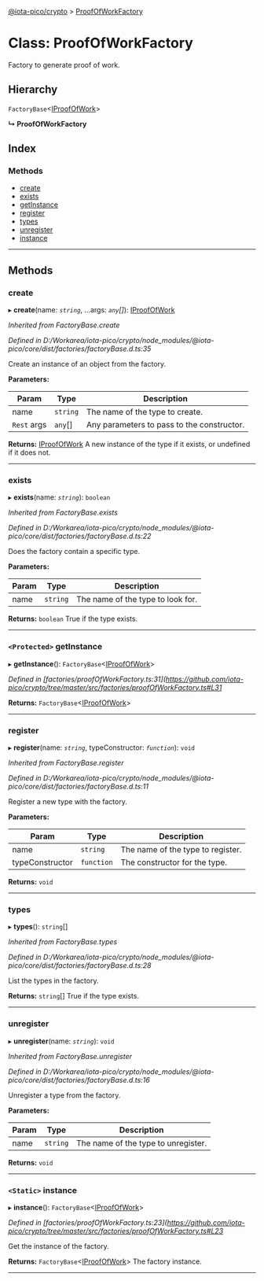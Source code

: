 [@iota-pico/crypto](../README.md) > [ProofOfWorkFactory](../classes/proofofworkfactory.md)

# Class: ProofOfWorkFactory

Factory to generate proof of work.

## Hierarchy

 `FactoryBase`<[IProofOfWork](../interfaces/iproofofwork.md)>

**↳ ProofOfWorkFactory**

## Index

### Methods

* [create](proofofworkfactory.md#create)
* [exists](proofofworkfactory.md#exists)
* [getInstance](proofofworkfactory.md#getinstance)
* [register](proofofworkfactory.md#register)
* [types](proofofworkfactory.md#types)
* [unregister](proofofworkfactory.md#unregister)
* [instance](proofofworkfactory.md#instance)

---

## Methods

<a id="create"></a>

###  create

▸ **create**(name: *`string`*, ...args: *`any`[]*): [IProofOfWork](../interfaces/iproofofwork.md)

*Inherited from FactoryBase.create*

*Defined in D:/Workarea/iota-pico/crypto/node_modules/@iota-pico/core/dist/factories/factoryBase.d.ts:35*

Create an instance of an object from the factory.

**Parameters:**

| Param | Type | Description |
| ------ | ------ | ------ |
| name | `string` |  The name of the type to create. |
| `Rest` args | `any`[] |  Any parameters to pass to the constructor. |

**Returns:** [IProofOfWork](../interfaces/iproofofwork.md)
A new instance of the type if it exists, or undefined if it does not.

___
<a id="exists"></a>

###  exists

▸ **exists**(name: *`string`*): `boolean`

*Inherited from FactoryBase.exists*

*Defined in D:/Workarea/iota-pico/crypto/node_modules/@iota-pico/core/dist/factories/factoryBase.d.ts:22*

Does the factory contain a specific type.

**Parameters:**

| Param | Type | Description |
| ------ | ------ | ------ |
| name | `string` |  The name of the type to look for. |

**Returns:** `boolean`
True if the type exists.

___
<a id="getinstance"></a>

### `<Protected>` getInstance

▸ **getInstance**(): `FactoryBase`<[IProofOfWork](../interfaces/iproofofwork.md)>

*Defined in [factories/proofOfWorkFactory.ts:31](https://github.com/iota-pico/crypto/tree/master/src/factories/proofOfWorkFactory.ts#L31*

**Returns:** `FactoryBase`<[IProofOfWork](../interfaces/iproofofwork.md)>

___
<a id="register"></a>

###  register

▸ **register**(name: *`string`*, typeConstructor: *`function`*): `void`

*Inherited from FactoryBase.register*

*Defined in D:/Workarea/iota-pico/crypto/node_modules/@iota-pico/core/dist/factories/factoryBase.d.ts:11*

Register a new type with the factory.

**Parameters:**

| Param | Type | Description |
| ------ | ------ | ------ |
| name | `string` |  The name of the type to register. |
| typeConstructor | `function` |  The constructor for the type. |

**Returns:** `void`

___
<a id="types"></a>

###  types

▸ **types**(): `string`[]

*Inherited from FactoryBase.types*

*Defined in D:/Workarea/iota-pico/crypto/node_modules/@iota-pico/core/dist/factories/factoryBase.d.ts:28*

List the types in the factory.

**Returns:** `string`[]
True if the type exists.

___
<a id="unregister"></a>

###  unregister

▸ **unregister**(name: *`string`*): `void`

*Inherited from FactoryBase.unregister*

*Defined in D:/Workarea/iota-pico/crypto/node_modules/@iota-pico/core/dist/factories/factoryBase.d.ts:16*

Unregister a type from the factory.

**Parameters:**

| Param | Type | Description |
| ------ | ------ | ------ |
| name | `string` |  The name of the type to unregister. |

**Returns:** `void`

___
<a id="instance"></a>

### `<Static>` instance

▸ **instance**(): `FactoryBase`<[IProofOfWork](../interfaces/iproofofwork.md)>

*Defined in [factories/proofOfWorkFactory.ts:23](https://github.com/iota-pico/crypto/tree/master/src/factories/proofOfWorkFactory.ts#L23*

Get the instance of the factory.

**Returns:** `FactoryBase`<[IProofOfWork](../interfaces/iproofofwork.md)>
The factory instance.

___

